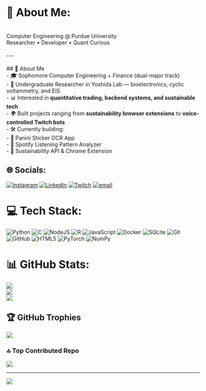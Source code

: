 # 💫 About Me:
<br>Computer Engineering @ Purdue University  <br>Researcher • Developer • Quant Curious  <br><br>---<br><br>## 🚀 About Me<br>- 🎓 Sophomore Computer Engineering + Finance (dual-major track)  <br>- 🔬 Undergraduate Researcher in Yoshida Lab — bioelectronics, cyclic voltammetry, and EIS  <br>- 📊 Interested in **quantitative trading, backend systems, and sustainable tech**  <br>- 🌍 Built projects ranging from **sustainability browser extensions** to **voice-controlled Twitch bots**  <br>- 🛠 Currently building:  <br>  - 📸 Panini Sticker OCR App  <br>  - 🎵 Spotify Listening Pattern Analyzer  <br>  - 🌱 Sustainability API & Chrome Extension  


## 🌐 Socials:
[![Instagram](https://img.shields.io/badge/Instagram-%23E4405F.svg?logo=Instagram&logoColor=white)](https://instagram.com/antonio.seg12) [![LinkedIn](https://img.shields.io/badge/LinkedIn-%230077B5.svg?logo=linkedin&logoColor=white)](https://linkedin.com/in/antoniodeoliveirasegura) [![Twitch](https://img.shields.io/badge/Twitch-%239146FF.svg?logo=Twitch&logoColor=white)](https://twitch.tv/technoant) [![email](https://img.shields.io/badge/Email-D14836?logo=gmail&logoColor=white)](mailto:deolivea@purdue.edu) 

# 💻 Tech Stack:
![Python](https://img.shields.io/badge/python-3670A0?style=for-the-badge&logo=python&logoColor=ffdd54) ![C](https://img.shields.io/badge/c-%2300599C.svg?style=for-the-badge&logo=c&logoColor=white) ![NodeJS](https://img.shields.io/badge/node.js-6DA55F?style=for-the-badge&logo=node.js&logoColor=white) ![R](https://img.shields.io/badge/r-%23276DC3.svg?style=for-the-badge&logo=r&logoColor=white) ![JavaScript](https://img.shields.io/badge/javascript-%23323330.svg?style=for-the-badge&logo=javascript&logoColor=%23F7DF1E) ![Docker](https://img.shields.io/badge/docker-%230db7ed.svg?style=for-the-badge&logo=docker&logoColor=white) ![SQLite](https://img.shields.io/badge/sqlite-%2307405e.svg?style=for-the-badge&logo=sqlite&logoColor=white) ![Git](https://img.shields.io/badge/git-%23F05033.svg?style=for-the-badge&logo=git&logoColor=white) ![GitHub](https://img.shields.io/badge/github-%23121011.svg?style=for-the-badge&logo=github&logoColor=white) ![HTML5](https://img.shields.io/badge/html5-%23E34F26.svg?style=for-the-badge&logo=html5&logoColor=white) ![PyTorch](https://img.shields.io/badge/PyTorch-%23EE4C2C.svg?style=for-the-badge&logo=PyTorch&logoColor=white) ![NumPy](https://img.shields.io/badge/numpy-%23013243.svg?style=for-the-badge&logo=numpy&logoColor=white)
# 📊 GitHub Stats:
![](https://github-readme-stats.vercel.app/api?username=Antoniodeoliveirasegura&theme=dark&hide_border=false&include_all_commits=true&count_private=true)<br/>
![](https://nirzak-streak-stats.vercel.app/?user=Antoniodeoliveirasegura&theme=dark&hide_border=false)<br/>
![](https://github-readme-stats.vercel.app/api/top-langs/?username=Antoniodeoliveirasegura&theme=dark&hide_border=false&include_all_commits=true&count_private=true&layout=compact)

## 🏆 GitHub Trophies
![](https://github-profile-trophy.vercel.app/?username=Antoniodeoliveirasegura&theme=radical&no-frame=false&no-bg=true&margin-w=4)

### 🔝 Top Contributed Repo
![](https://github-contributor-stats.vercel.app/api?username=Antoniodeoliveirasegura&limit=5&theme=dark&combine_all_yearly_contributions=true)

---
[![](https://visitcount.itsvg.in/api?id=Antoniodeoliveirasegura&icon=0&color=0)](https://visitcount.itsvg.in)

<!-- Proudly created with GPRM ( https://gprm.itsvg.in ) -->
